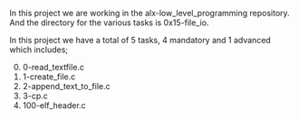 In this project we are working in the alx-low_level_programming repository.
And the directory for the various tasks is 0x15-file_io.

In this project we have a total of 5 tasks, 4 mandatory and 1 advanced which includes;

0. 0-read_textfile.c
1. 1-create_file.c
2. 2-append_text_to_file.c
3. 3-cp.c
4. 100-elf_header.c
